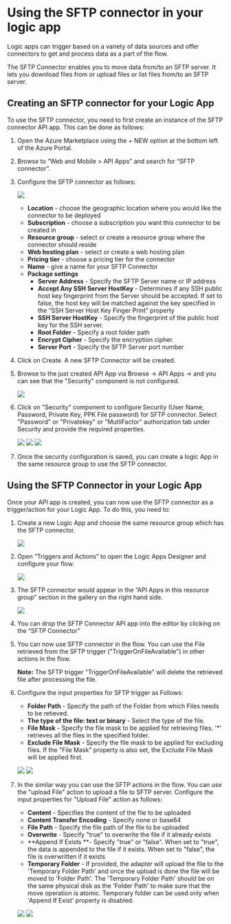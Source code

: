 <properties
	pageTitle="SFTP Connector"
	description="Get started with SFTP Connector"
	authors="anuragdalmia"
	manager="dwrede"
	editor=""
	services="app-service\logic"
	documentationCenter=""/>

<tags
	ms.service="app-service-logic"
	ms.workload="integration"
	ms.tgt_pltfrm="na"
	ms.devlang="na"
	ms.topic="article"
	ms.date="07/02/2015"
	ms.author="sameerch"/>

# Using the SFTP connector in your logic app #

Logic apps can trigger based on a variety of data sources and offer connectors to get and process data as a part of the flow.

The SFTP Connector enables you to move data from/to an SFTP server. It lets you download files from or upload files or list files from/to an SFTP server.

## Creating an SFTP connector for your Logic App ##
To use the SFTP connector, you need to first create an instance of the SFTP connector API app. This can be done as follows:

1.	Open the Azure Marketplace using the + NEW option at the bottom left of the Azure Portal.
2.	Browse to “Web and Mobile > API Apps” and search for “SFTP connector”.
3.	Configure the SFTP connector as follows:

	![][1]
	- **Location** - choose the geographic location where you would like the connector to be deployed
	- **Subscription** - choose a subscription you want this connector to be created in
	- **Resource group** - select or create a resource group where the connector should reside
	- **Web hosting plan** - select or create a web hosting plan
	- **Pricing tier** - choose a pricing tier for the connector
	- **Name** - give a name for your SFTP Connector
	- **Package settings**
		- **Server Address** - Specify the SFTP Server name or IP address
		- **Accept Any SSH Server HostKey** - Determines if any SSH public host key fingerprint from the Server should be accepted. If set to false, the host key will be matched against the key specified in the “SSH Server Host Key Finger Print” property
		- **SSH Server HostKey** - Specify the fingerprint of the public host key for the SSH server.
		- **Root Folder** - Specify a root folder path
		- **Encrypt Cipher** - Specify the encryption cipher.
		- **Server Port** - Specify the SFTP Server port number
4. Click on Create. A new SFTP Connector will be created.

5. Browse to the just created API App via Browse -> API Apps -> <Name of the API App just created> and you can see that the "Security" component is not configured.

	![][2]
6. Click on "Security" component to configure Security (User Name, Password, Private Key, PPK File password) for SFTP connector.
Select "Password" or "Privatekey" or "MutliFactor" authorization tab under Security and provide the required properties.

	![][3]
	![][4]
	![][5]
6. Once the security configuration is saved, you can create a logic App in the same resource group to use the SFTP connector.

## Using the SFTP Connector in your Logic App ##
Once your API app is created, you can now use the SFTP connector as a trigger/action for your Logic App. To do this, you need to:

1.	Create a new Logic App and choose the same resource group which has the SFTP connector.

	![][6]
2.	Open “Triggers and Actions” to open the Logic Apps Designer and configure your flow.

	![][7]
3.	The SFTP connector would appear in the “API Apps in this resource group” section in the gallery on the right hand side.

	![][8]
4.	You can drop the SFTP Connector API app into the editor by clicking on the “SFTP Connector”


6.	You can now use SFTP connector in the flow. You can use the File retrieved from the SFTP trigger ("TriggerOnFileAvailable") in other actions in the flow.

	**Note:** The SFTP trigger "TriggerOnFileAvailable" will delete the retrieved file after processing the file.

8.	Configure the input properties for SFTP trigger as Follows:

	- **Folder Path** - Specify the path of the Folder from which Files needs to be retieved.
	- **The type of the file: text or binary** - Select the type of the file.
	- **File Mask** - Specify the file mask to be applied for retrieving files. '*' retrieves all the files in the specified folder.
	- **Exclude File Mask** - Specify the file mask to be applied for excluding files. If the "File Mask" property is also set, the Exclude File Mask will be applied first.


	![][9]
	![][10]

7.	In the similar way you can use the SFTP actions in the flow. You can use the "upload File" action to upload a file to SFTP server. Configure the input properties for "Upload File" action as follows:

	- **Content** - Specifies the content of the file to be uploaded
	- **Content Transfer Encoding** - Specify none or base64
	- **File Path** - Specify the file path of the file to be uploaded
	- **Overwrite** - Specify "true" to overwrite the file if it already exists
	- **Append If Exists **- Specify "true" or "false". When set to "true", the data is appended to the file if it exists. When set to "false", the file is overwritten if it exists
	- **Temporary Folder** - If provided, the adapter will upload the file to the 'Temporary Folder Path' and once the upload is done the file will be moved to 'Folder Path'. The 'Temporary Folder Path' should be on the same physical disk as the 'Folder Path' to make sure that the move operation is atomic. Temporary folder can be used only when 'Append If Exist' property is disabled.

	![][11]
	![][12]





<!-- Image reference -->
[1]: ./media/app-service-logic-connector-sftp/img1.PNG
[2]: ./media/app-service-logic-connector-sftp/img2.PNG
[3]: ./media/app-service-logic-connector-sftp/img3.PNG
[4]: ./media/app-service-logic-connector-sftp/img4.PNG
[5]: ./media/app-service-logic-connector-sftp/img5.PNG
[6]: ./media/app-service-logic-connector-sftp/img6.PNG
[7]: ./media/app-service-logic-connector-sftp/img7.png
[8]: ./media/app-service-logic-connector-sftp/img8.png
[9]: ./media/app-service-logic-connector-sftp/img9.PNG
[10]: ./media/app-service-logic-connector-sftp/img10.PNG
[11]: ./media/app-service-logic-connector-sftp/img11.PNG
[12]: ./media/app-service-logic-connector-sftp/img12.PNG
